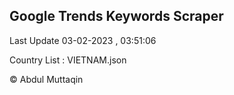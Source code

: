 

## Google Trends Keywords Scraper 
 
Last Update 03-02-2023 , 03:51:06

Country List :
VIETNAM.json



© Abdul Muttaqin 

